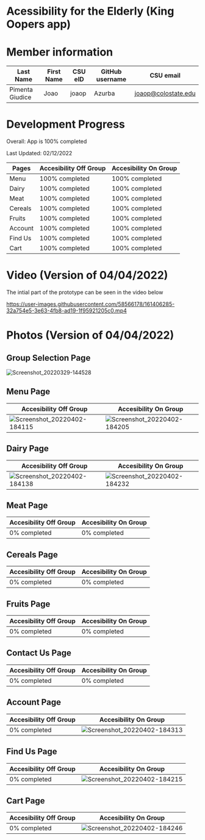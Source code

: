 # Acessibility for the Elderly (King Oopers app)

# Member information

| Last Name |First Name | CSU eID | GitHub username | CSU email |
| --- | --- | --- | --- | --- |
| Pimenta Giudice | Joao | joaop | Azurba | joaop@colostate.edu |


# Development Progress

Overall: App is 100% completed

Last Updated: 02/12/2022

| Pages  | Accesibility Off Group  | Accesibility On Group |
| ------------- | ------------- | ------------- |
| Menu  | 100% completed | 100% completed |
| Dairy  | 100% completed  | 100% completed |
| Meat  | 100% completed | 100% completed |
| Cereals | 100% completed  | 100% completed |
| Fruits  | 100% completed  | 100% completed |
| Account  | 100% completed | 100% completed |
| Find Us  | 100% completed  | 100% completed |
| Cart  | 100% completed  | 100% completed |




# Video (Version of 04/04/2022)
The intial part of the prototype can be seen in the video below

https://user-images.githubusercontent.com/58566178/161406285-32a754e5-3e63-4fb8-ad19-1f95921205c0.mp4



# Photos (Version of 04/04/2022)

## Group Selection Page
![Screenshot_20220329-144528](https://user-images.githubusercontent.com/58566178/161406334-fcc5334e-a66a-4810-b9ac-47366ef33389.png)

## Menu Page

| Accesibility Off Group  | Accesibility On Group |
| ------------- | ------------- |
| ![Screenshot_20220402-184115](https://user-images.githubusercontent.com/58566178/161406723-7907b52c-06f5-44dc-b108-e620c0984117.png)|![Screenshot_20220402-184205](https://user-images.githubusercontent.com/58566178/161406794-0c3e9fac-3188-40e2-9db7-94cf3ab6924a.png)|

## Dairy Page
| Accesibility Off Group  | Accesibility On Group |
| ------------- | ------------- |
|![Screenshot_20220402-184138](https://user-images.githubusercontent.com/58566178/161406819-193024ba-c37b-4727-9dba-9e82bd717151.png)| ![Screenshot_20220402-184232](https://user-images.githubusercontent.com/58566178/161406825-bed3c473-3bad-4c5f-88f6-090e4cd3e8c3.png)|

## Meat Page
| Accesibility Off Group  | Accesibility On Group |
| ------------- | ------------- |
| 0% completed | 0% completed |

## Cereals Page
| Accesibility Off Group  | Accesibility On Group |
| ------------- | ------------- |
| 0% completed  | 0% completed |

## Fruits Page
| Accesibility Off Group  | Accesibility On Group |
| ------------- | ------------- |
| 0% completed  | 0% completed |

## Contact Us Page
| Accesibility Off Group  | Accesibility On Group |
| ------------- | ------------- |
| 0% completed  | 0% completed |

## Account Page
| Accesibility Off Group  | Accesibility On Group |
| ------------- | ------------- |
| 0% completed | ![Screenshot_20220402-184313](https://user-images.githubusercontent.com/58566178/161406857-61cde33b-d57d-463a-bf8e-cb49d2de54e7.png)|

## Find Us Page
| Accesibility Off Group  | Accesibility On Group |
| ------------- | ------------- |
| 0% completed  | ![Screenshot_20220402-184215](https://user-images.githubusercontent.com/58566178/161406845-603a421e-e26b-48cb-a083-a8a6fa5b377f.png)|

## Cart Page
| Accesibility Off Group  | Accesibility On Group |
| ------------- | ------------- |
|0% completed  | ![Screenshot_20220402-184246](https://user-images.githubusercontent.com/58566178/161406862-e11c7939-2c01-4faa-aa5d-08da1e126164.png)|




